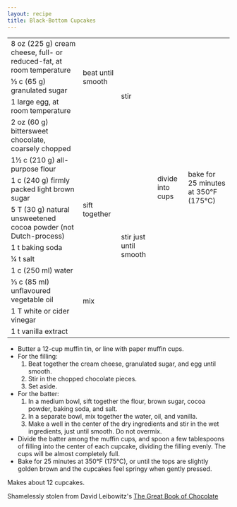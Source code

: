 ```yaml
---
layout: recipe
title: Black-Bottom Cupcakes
---
```


<table>
<tr>
  <td>8 oz (225 g) cream cheese, full- or reduced-fat, at room
  temperature</td>
  <td rowspan="3">beat until smooth</td>
  <td rowspan="4">stir</td>
  <td rowspan="13">divide into cups</td>
  <td rowspan="13">bake for 25 minutes at 350&deg;F (175&deg;C)</td>
</tr>
<tr>
  <td>&#8531; c (65 g) granulated sugar</td>
</tr>
<tr>
  <td>1 large egg, at room temperature</td>
</tr>
<tr>
  <td>2 oz (60 g) bittersweet chocolate, coarsely chopped</td>
  <td class="righthide">&nbsp;</td>
</tr>
<tr>
  <td>1&#189; c (210 g) all-purpose flour</td>
  <td rowspan="5">sift together</td>
  <td rowspan="9">stir just until smooth</td>
</tr>
<tr>
  <td>1 c (240 g) firmly packed light brown sugar</td>
</tr>
<tr>
  <td>5 T (30 g) natural unsweetened cocoa powder (not
  Dutch-process)</td>
</tr>
<tr>
  <td>1 t baking soda</td>
</tr>
<tr>
  <td>&#188; t salt</td>
</tr>
<tr>
  <td>1 c (250 ml) water</td>
  <td rowspan="4">mix</td>
</tr>
<tr>
  <td>&#8531; c (85 ml) unflavoured vegetable oil</td>
</tr>
<tr>
  <td>1 T white or cider vinegar</td>
</tr>
<tr>
  <td>1 t vanilla extract</td>
</tr>
</table>

* Butter a 12-cup muffin tin, or line with paper muffin cups.
* For the filling:
    1. Beat together the cream cheese, granulated sugar, and egg until smooth.
    1. Stir in the chopped chocolate pieces.
    1. Set aside.
* For the batter:
    1. In a medium bowl, sift together the flour, brown sugar, cocoa powder, baking soda, and salt.
    1. In a separate bowl, mix together the water, oil, and vanilla.
    1. Make a well in the center of the dry ingredients and stir in the wet ingredients, just until smooth. Do not overmix.
* Divide the batter among the muffin cups, and spoon a few tablespoons of filling into the center of each cupcake, dividing the filling evenly. The cups will be almost completely full.
* Bake for 25 minutes at 350&deg;F (175&deg;C), or until the tops are slightly golden brown and the cupcakes feel springy when gently pressed.

<p>Makes about 12 cupcakes.</p>
<p class="confession">Shamelessly stolen from David Leibowitz's <a href="https://www.amazon.ca/exec/obidos/ASIN/1580084958/davidleboviswebs">The Great Book of Chocolate</a></p>
